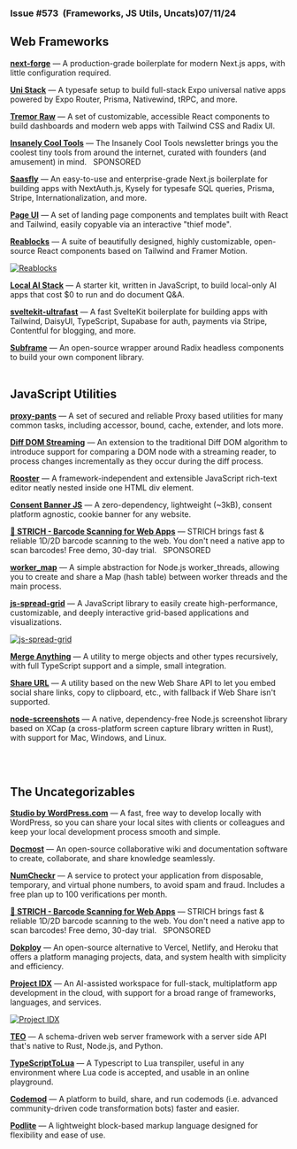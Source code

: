                 

### Issue #573  (Frameworks, JS Utils, Uncats)07/11/24

  

Web Frameworks
--------------

[**next-forge**](https://github.com/haydenbleasel/next-forge) — A production-grade boilerplate for modern Next.js apps, with little configuration required.  
  
[**Uni Stack**](https://github.com/bidah/uni-stack) — A typesafe setup to build full-stack Expo universal native apps powered by Expo Router, Prisma, Nativewind, tRPC, and more.  
  
[**Tremor Raw**](https://github.com/tremorlabs/tremor-raw) — A set of customizable, accessible React components to build dashboards and modern web apps with Tailwind CSS and Radix UI.  
  
[**Insanely Cool Tools**](https://newsletter.insanelycooltools.com/?utm_source=webtoolsweekly.com) — The Insanely Cool Tools newsletter brings you the coolest tiny tools from around the internet, curated with founders (and amusement) in mind.   SPONSORED   
  
[**Saasfly**](https://github.com/saasfly/saasfly) — An easy-to-use and enterprise-grade Next.js boilerplate for building apps with NextAuth.js, Kysely for typesafe SQL queries, Prisma, Stripe, Internationalization, and more.  
  
[**Page UI**](https://pageui.shipixen.com/) — A set of landing page components and templates built with React and Tailwind, easily copyable via an interactive "thief mode".  
  
[**Reablocks**](https://reablocks.dev/) — A suite of beautifully designed, highly customizable, open-source React components based on Tailwind and Framer Motion.

[![Reablocks](https://mcusercontent.com/ea228d7061e8bbfa8639666ad/images/34bb3205-2176-06d7-9755-eb5cff80118c.png)](https://reablocks.dev/)

  
[**Local AI Stack**](https://github.com/ykhli/local-ai-stack) — A starter kit, written in JavaScript, to build local-only AI apps that cost $0 to run and do document Q&A.  
  
[**sveltekit-ultrafast**](https://www.sveltekit-ultrafast.com/) — A fast SvelteKit boilerplate for building apps with Tailwind, DaisyUI, TypeScript, Supabase for auth, payments via Stripe, Contentful for blogging, and more.  
  
[**Subframe**](https://www.subframe.com/) — An open-source wrapper around Radix headless components to build your own component library.  
 

JavaScript Utilities
--------------------

[**proxy-pants**](https://github.com/WebReflection/proxy-pants) — A set of secured and reliable Proxy based utilities for many common tasks, including accessor, bound, cache, extender, and lots more.  
  
[**Diff DOM Streaming**](https://github.com/aralroca/diff-dom-streaming) — An extension to the traditional Diff DOM algorithm to introduce support for comparing a DOM node with a streaming reader, to process changes incrementally as they occur during the diff process.  
  
[**Rooster**](https://github.com/Microsoft/roosterjs) — A framework-independent and extensible JavaScript rich-text editor neatly nested inside one HTML div element.  
  
[**Consent Banner JS**](https://github.com/tagconcierge/consent-banner-js) — A zero-dependency, lightweight (~3kB), consent platform agnostic, cookie banner for any website.  
  
[**🎹 STRICH - Barcode Scanning for Web Apps**](https://strich.io/?ref=wtw) — STRICH brings fast & reliable 1D/2D barcode scanning to the web. You don't need a native app to scan barcodes! Free demo, 30-day trial.   SPONSORED   
  
[**worker\_map**](https://github.com/nairihar/worker_map) — A simple abstraction for Node.js worker\_threads, allowing you to create and share a Map (hash table) between worker threads and the main process.  
  
[**js-spread-grid**](https://github.com/TomaszRewak/js-spread-grid) — A JavaScript library to easily create high-performance, customizable, and deeply interactive grid-based applications and visualizations.

[![js-spread-grid](https://mcusercontent.com/ea228d7061e8bbfa8639666ad/images/0bad3cba-f106-4612-ffe7-7977069db033.png)](https://github.com/TomaszRewak/js-spread-grid)

  
[**Merge Anything**](https://github.com/mesqueeb/merge-anything) — A utility to merge objects and other types recursively, with full TypeScript support and a simple, small integration.  
  
[**Share URL**](https://nigelotoole.github.io/share-url/) — A utility based on the new Web Share API to let you embed social share links, copy to clipboard, etc., with fallback if Web Share isn't supported.  
  
[**node-screenshots**](https://github.com/nashaofu/node-screenshots) — A native, dependency-free Node.js screenshot library based on XCap (a cross-platform screen capture library written in Rust), with support for Mac, Windows, and Linux.  
 

  
 

The Uncateg­orizables
---------------------

[**Studio by WordPress.com**](https://developer.wordpress.com/studio/) — A fast, free way to develop locally with WordPress, so you can share your local sites with clients or colleagues and keep your local development process smooth and simple.  
  
[**Docmost**](https://docmost.com/) — An open-source collaborative wiki and documentation software to create, collaborate, and share knowledge seamlessly.  
  
[**NumCheckr**](https://numcheckr.com/) — A service to protect your application from disposable, temporary, and virtual phone numbers, to avoid spam and fraud. Includes a free plan up to 100 verifications per month.  
  
[**🎹 STRICH - Barcode Scanning for Web Apps**](https://strich.io/?ref=wtw) — STRICH brings fast & reliable 1D/2D barcode scanning to the web. You don't need a native app to scan barcodes! Free demo, 30-day trial.   SPONSORED   
  
[**Dokploy**](https://dokploy.com/) — An open-source alternative to Vercel, Netlify, and Heroku that offers a platform managing projects, data, and system health with simplicity and efficiency.  
  
[**Project IDX**](https://idx.dev/) — An AI-assisted workspace for full-stack, multiplatform app development in the cloud, with support for a broad range of frameworks, languages, and services.

[![Project IDX](https://mcusercontent.com/ea228d7061e8bbfa8639666ad/images/f81591df-3190-16f4-4201-98a5aa7771ab.png)](https://idx.dev/)

  
[**TEO**](https://teodev.io/) — A schema-driven web server framework with a server side API that's native to Rust, Node.js, and Python.  
  
[**TypeScriptToLua**](https://typescripttolua.github.io/) — A Typescript to Lua transpiler, useful in any environment where Lua code is accepted, and usable in an online playground.  
  
[**Codemod**](https://codemod.com/) — A platform to build, share, and run codemods (i.e. advanced community-driven code transformation bots) faster and easier.  
  
[**Podlite**](https://podlite.org/) — A lightweight block-based markup language designed for flexibility and ease of use.